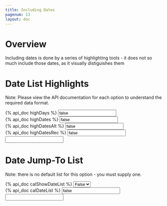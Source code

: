 ```yaml
---
title: Including Dates
pagenum: 13
layout: doc
---
```


# Overview

Including dates is done by a series of highlighting tools - it does not so much include
those dates, as it visually distiguishes them


# Date List Highlights

Note: Please view the API documentation for each option to understand the required data format.

<div class="ui-field-contain">
	<label for="cal4a">{% api_doc highDays %}</label>
	<input id="cal4a" data-link="cal4" data-opt="highDays" value="false" type="text" class="demopick">
</div>
<div class="ui-field-contain">
	<label for="cal4b">{% api_doc highDates %}</label>
	<input id="cal4b" data-link="cal4" data-opt="highDates" value="false" type="text" class="demopick">
</div>
<div class="ui-field-contain">
	<label for="cal4c">{% api_doc highDatesAlt %}</label>
	<input id="cal4c" data-link="cal4" data-opt="highDatesAlt" value="false" type="text" class="demopick">
</div>
<div class="ui-field-contain">
	<label for="cal4d">{% api_doc highDatesRec %}</label>
	<input id="cal4d" data-link="cal4" data-opt="highDatesRec" value="false" type="text" class="demopick">
</div>
<div class="ui-field-contain"><input type="text" id="cal4" data-role="datebox" data-options='{"mode":"calbox", "themeDateHighAlt":"c", "themeDateHighRec":"d", "useInline":true}'></div>


# Date Jump-To List

Note: there is no default list for this option - you must supply one.

<div class="ui-field-contain">
	<label for="cal1a">{% api_doc calShowDateList %}</label>
	<select id="cal1a" data-link="cal1" data-opt="calShowDateList" data-role="flipswitch" class="demopick"><option value="false">False</option><option value="true">True</option></select>
</div>
<div class="ui-field-contain">
	<label for="cal1d">{% api_doc calDateList %}</label>
	<input id="cal1d" data-link="cal1" data-opt="calDateList" value="false" type="text" class="demopick">
</div>
<div class="ui-field-contain"><input type="text" id="cal1" data-role="datebox" data-options='{"mode":"calbox", "useInline": true}'></div>
